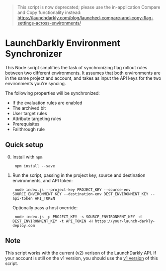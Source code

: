 > This script is now deprecated; please use the in-application Compare and Copy functionality instead:
> https://launchdarkly.com/blog/launched-compare-and-copy-flag-settings-across-environments/

LaunchDarkly Environment Synchronizer
=====================================

This Node script simplifies the task of synchronizing flag rollout rules between two different environments. 
It assumes that both environments are in the same project and account, and takes as input the API keys for 
the two environments you're syncing.

The following properties will be synchronized:

* If the evaluation rules are enabled
* The archived bit
* User target rules
* Attribute targeting rules
* Prerequisites
* Fallthrough rule

Quick setup
-----------

0. Install with `npm`

        npm install --save

1. Run the script, passing in the project key, source and destination environments, and API token:

        node index.js --project-key PROJECT_KEY --source-env SOURCE_ENVIRONMENT_KEY --destination-env DEST_ENVIRONMENT_KEY --api-token API_TOKEN

   Optionally pass a host override:

        node index.js -p PROJECT_KEY -s SOURCE_ENVIRONMENT_KEY -d DEST_ENVIRONMENT_KEY -t API_TOKEN -H https://your-launch-darkly-deploy.com

Note
----

This script works with the current (v2) verison of the LaunchDarkly API. If your account is still on the v1 version, 
you should use the [v1 version](https://github.com/launchdarkly/sync-ld-flags/tree/v1) of this script. 
